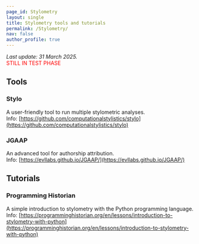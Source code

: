 ```yaml
---
page_id: Stylometry
layout: single
title: Stylometry tools and tutorials
permalink: /Stylometry/
nav: false
author_profile: true
---
```


*Last update: 31 March 2025.*  
<span style="color:red">STILL IN TEST PHASE<span>

## Tools

### Stylo

A user-friendly tool to run multiple stylometric analyses.  
Info: [https://github.com/computationalstylistics/stylo](https://github.com/computationalstylistics/stylo)

### JGAAP

An advanced tool for authorship attribution.  
Info: [https://evllabs.github.io/JGAAP/](https://evllabs.github.io/JGAAP/)

## Tutorials

### Programming Historian

A simple introduction to stylometry with the Python programming language.  
Info: [https://programminghistorian.org/en/lessons/introduction-to-stylometry-with-python](https://programminghistorian.org/en/lessons/introduction-to-stylometry-with-python)
